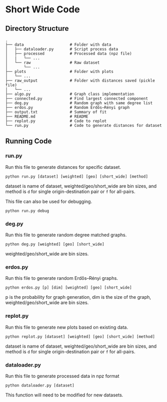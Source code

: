 # Short Wide Code
## Directory Structure
    .
    ├── data                    # Folder with data
    │   ├── dataloader.py       # Script process data
    │   ├── processed           # Processed data (npz file)
    │   |   └── ...
    │   └── raw                 # Raw dataset
    │       └── ...
    ├── plots                   # Folder with plots
    │   └── ... 
    ├── raw_output              # Folder with distances saved (pickle file)
    │   └── ... 
    ├── algo.py                 # Graph class implementation
    ├── connected.py            # Find largest connected component
    ├── deg.py                  # Random graph with same degree list
    ├── erdos.py                # Random Erdős–Rényi graph
    ├── output.txt              # Summary of fit
    ├── README.md               # README
    ├── replot.py               # Code to replot
    └── run.py                  # Code to generate distances for dataset

## Running Code
### run.py
Run this file to generate distances for specific dataset.

`python run.py [dataset] [weighted] [geo] [short_wide] [method]`

dataset is name of dataset, weighted/geo/short_wide are bin sizes, and method is `d` for single origin-destination pair or `f` for all-pairs.

This file can also be used for debugging.

`python run.py debug`

### deg.py
Run this file to generate random degree matched graphs.

`python deg.py [weighted] [geo] [short_wide]`

weighted/geo/short_wide are bin sizes.

### erdos.py
Run this file to generate random Erdős–Rényi graphs.

`python erdos.py [p] [dim] [weighted] [geo] [short_wide]`

p is the probability for graph generation, dim is the size of the graph, weighted/geo/short_wide are bin sizes.

### replot.py
Run this file to generate new plots based on existing data.

`python replot.py [dataset] [weighted] [geo] [short_wide] [method]`

dataset is name of dataset, weighted/geo/short_wide are bin sizes, and method is `d` for single origin-destination pair or `f` for all-pairs.

### dataloader.py
Run this file to generate processed data in npz format

`python dataloader.py [dataset]`

This function will need to be modified for new datasets.
